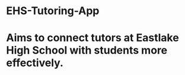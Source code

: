 # EHS-Tutoring-App

# Aims to connect tutors at Eastlake High School with students more effectively. 